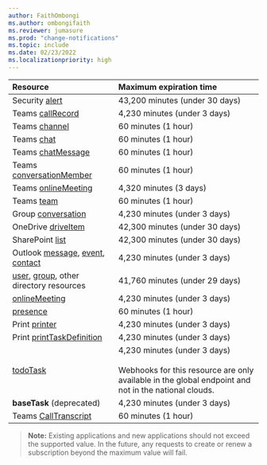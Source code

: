 ```yaml
---
author: FaithOmbongi
ms.author: ombongifaith
ms.reviewer: jumasure
ms.prod: "change-notifications"
ms.topic: include
ms.date: 02/23/2022
ms.localizationpriority: high
---
```


<!-- markdownlint-disable MD041-->

<!-- Maximum length of subscription per resource. This file is referenced in the change notifications overview and subscription resource type files. -->

| Resource                                       | Maximum expiration time       |
|:-----------------------------------------------|:------------------------------|
| Security [alert][]                             | 43,200 minutes (under 30 days) |
| Teams [callRecord][]                           | 4,230 minutes (under 3 days)   |
| Teams [channel][]                              | 60 minutes (1 hour)           |
| Teams [chat][]                                 | 60 minutes (1 hour)           |
| Teams [chatMessage][]                          | 60 minutes (1 hour)           |
| Teams [conversationMember][]                   | 60 minutes (1 hour)           |
| Teams [onlineMeeting][]                        | 4,320 minutes (3 days)         |
| Teams [team][]                                 | 60 minutes (1 hour)           |
| Group [conversation][]                         | 4,230 minutes (under 3 days)   |
| OneDrive [driveItem][]                         | 42,300 minutes (under 30 days) |
| SharePoint [list][]                            | 42,300 minutes (under 30 days) |
| Outlook [message][], [event][], [contact][]    | 4,230 minutes (under 3 days)   |
| [user][], [group][], other directory resources | 41,760 minutes (under 29 days) |
| [onlineMeeting][]                              | 4,230 minutes (under 3 days)   |
| [presence][]                                   | 60 minutes (1 hour)           |
| Print [printer][]                              | 4,230 minutes (under 3 days)   |
| Print [printTaskDefinition][]                  | 4,230 minutes (under 3 days)   |
| [todoTask][]                                   | 4,230 minutes (under 3 days) <br/><br/>Webhooks for this resource are only available in the global endpoint and not in the national clouds.  |
| **baseTask** (deprecated)                      | 4,230 minutes (under 3 days)   |
| Teams [CallTranscript][]                       | 60 minutes (1 hour)            |

> **Note:** Existing applications and new applications should not exceed the supported value. In the future, any requests to create or renew a subscription beyond the maximum value will fail.


[contact]: /graph/api/resources/contact
[conversation]: /graph/api/resources/conversation
[driveItem]: /graph/api/resources/driveitem
[event]: /graph/api/resources/event
[group]: /graph/api/resources/group
[message]: /graph/api/resources/message
[user]: /graph/api/resources/user
[alert]: /graph/api/resources/alert
[callRecord]: /graph/api/resources/callrecords-callrecord
[presence]: /graph/api/resources/presence
[chatMessage]: /graph/api/resources/chatmessage
[list]: /graph/api/resources/list
[printer]: /graph/api/resources/printer
[printTaskDefinition]: /graph/api/resources/printtaskdefinition
[todoTask]: /graph/api/resources/todotask
[channel]: /graph/api/resources/channel
[chat]: /graph/api/resources/chat
[conversationMember]: /graph/api/resources/conversationmember
[team]: /graph/api/resources/team
[onlineMeeting]: /graph/api/resources/onlinemeeting
[CallTranscript]: /graph/api/resources/calltranscript
